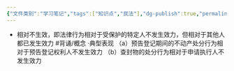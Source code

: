 ```yaml
---
{"文件类别":"学习笔记","tags":["知识点","民法"],"dg-publish":true,"permalink":"/学习笔记studyup/知识点cheese/相对不生效/","dgPassFrontmatter":true,"created":"2024-07-17T15:12:14.364+08:00","updated":"2024-10-25T12:35:04.109+08:00"}
---
```


- 相对不生效，即法律行为相对于受保护的特定人不发生效力，但相对于其他人都已发生效力 #背诵/概念 
·典型表现
（a）预告登记期间的不动产处分行为相对于预告登记权利人不发生效力
（b）查封物的处分行为相对于申请执行人不发生效力
